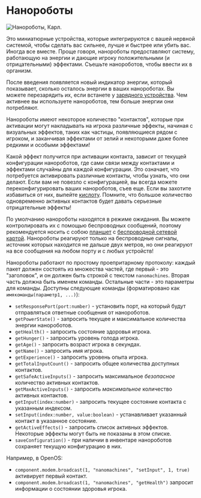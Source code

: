 # Нанороботы

![Нанороботы, Карл.](oredict:opencomputers:nanomachines)

Это миниатюрные устройства, которые интегрируются с вашей нервной системой, чтобы сделать вас сильнее, лучше и быстрее или убить вас. Иногда все вместе. Проще говоря, нанороботы предоставляют систему, работающую на энергии и дающие игроку положительными (и отрицательными) эффектами. Съешьте нанороботов, чтобы ввести их в организм.

После введения появляется новый индикатор энергии, который показывает, сколько осталось энергии в ваших нанороботах. Вы можете перезарядить их, если встанете у [зарядного устройства](../block/charger.md). Чем активнее вы используете нанороботов, тем больше энергии они потребляют.

Нанороботы имеют некоторое количество "контактов", которые при активации могут накладывать на игрока различные эффекты, начиная с визуальных эффектов, таких как частицы, появляющиеся рядом с игроком, и заканчивая эффектами от зелий и некоторыми даже более редкими и особыми эффектами!

Какой эффект получится при активации контакта, зависит от текущей конфигурации нанороботов, где сами связи между контактами и эффектами случайны для каждой конфигурации. Это означает, что потребуется активировать различные контакты, чтобы узнать, что они делают. Если вам не повезло с конфигурацией, вы всегда можете переконфигурировать ваших нанороботов, съев еще. Если вы захотите избавиться от них, выпейте [кислоту](acid.md). Помните, что большое количество одновременно активных контактов будет давать серьезные отрицательные эффекты!

По умолчанию нанороботы находятся в режиме ожидания. Вы можете контролировать их с помощью беспроводных сообщений, поэтому рекомендуется носить с собою [планшет](tablet.md) с [беспроводной сетевой картой](wlanCard1.md). Нанороботы реагируют только на беспроводные сигналы, источник которых находится не дальше двух метров, но они реагируют на все сообщения на любом порту и с любых устройств!

Нанороботы работают по простому проепритарному протоколу: каждый пакет должен состоять из множества частей, где первый - это "заголовок", и он должен быть строкой с текстом `nanomachines`. Вторая часть должна быть именем команды. Остальные части - это параметры для команды. Доступны следующие команды (форматировано как `имякоманды(параметр1, ...)`):

- `setResponsePort(port:number)` - установить порт, на который будут отправляться ответные сообщения от нанороботов.
- `getPowerState()` - запросить текущее и максимальное количества энергии нанороботов.
- `getHealth()` - запросить состояние здоровья игрока.
- `getHunger()` - запросить уровень голода игрока.
- `getAge()` - запросить возраст игрока в секундах.
- `getName()` - запросить имя игрока.
- `getExperience()` - запросить уровень опыта игрока.
- `getTotalInputCount()` - запросить общее количества доступных контактов.
- `getSafeActiveInputs()` - запросить максимальное *безопасное* количество активных контактов.
- `getMaxActiveInputs()` - запросить *максимальное* количество активных контактов.
- `getInput(index:number)` - запросить текущее состояние контакта с указанным индексом.
- `setInput(index:number, value:boolean)` - устанавливает указанный контакт в указанное состояние.
- `getActiveEffects()` - запросить список активных эффектов. Некоторые эффекты могут быть не показаны в этом списке.
- `saveConfiguration()` - при наличии в инвентаре нанороботов сохраняет текущую конфигурацию в них.

Например, в OpenOS:
- `component.modem.broadcast(1, "nanomachines", "setInput", 1, true)` активирует первый контакт.
- `component.modem.broadcast(1, "nanomachines", "getHealth")` запросит информации о состоянии здоровья игрока.
